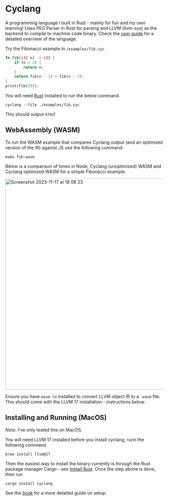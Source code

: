 # Cyclang

A programming language I built in Rust - mainly for fun and my own learning! Uses PEG Parser in Rust for parsing and LLVM (llvm-sys) as the backend to compile to machine code binary. Check the [user guide](https://lyledean1.github.io/cyclang/overview.html) for a detailed overview of the language.

Try the Fibonacci example in `/examples/fib.cyc`

```rust
fn fib(i32 n) -> i32 {
    if (n < 2) {
        return n;
    }
    return fib(n - 1) + fib(n - 2);
}
print(fib(20));
```

You will need [Rust](https://www.rust-lang.org/tools/install) installed to run the below command.

```
cyclang --file ./examples/fib.cyc
```

This should output `6765`! 

## WebAssembly (WASM)  

To run the WASM example that compares Cyclang output (and an optimised version of the IR) against JS use the following command:
```
make fib-wasm
```

Below is a comparison of times in Node, Cyclang (unoptimized) WASM and Cyclang optimized WASM for a simple Fibonacci example. 

<img width="668" alt="Screenshot 2023-11-17 at 18 08 23" src="https://github.com/lyledean1/cyclang/assets/20296911/646f04d6-cc16-4045-b9b7-6e9438e810f6">


Ensure you have `wasm-ld` installed to convert LLVM object IR to a `.wasm` file. This should come with the LLVM 17 installation - instructions below.

##  Installing and Running (MacOS)

*Note*: I've only tested this on MacOS.

You will need LLVM 17 installed before you install cyclang, runn the following command
```
brew install llvm@17
```

Then the easiest way to install the binary currently is through the Rust package manager Cargo - see [Install Rust](https://www.rust-lang.org/tools/install). Once the step above is done, then run 
```
cargo install cyclang
```

See the [book](https://lyledean1.github.io/cyclang/setup.html) for a more detailed guide on setup.
